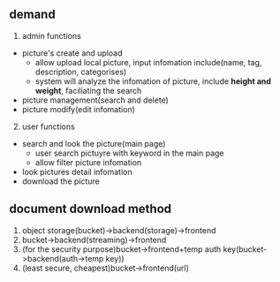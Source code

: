 ## demand 
1. admin functions
- picture's create and upload
  - allow upload local picture, input infomation include(name, tag, description, categorises)
  - system will analyze the infomation of picture, include **height and weight**, faciliating the search
- picture management(search and delete)
- picture modify(edit infomation)
2. user functions
- search and look the picture(main page)
  - user search pictuyre with keyword in the main page
  - allow filter picture infomation
- look pictures detail infomation
- download the picture
## document download method
1. object storage(bucket)->backend(storage)->frontend
2. bucket->backend(streaming)->frontend
3. (for the security purpose)bucket->frontend+temp auth key(bucket->backend(auth->temp key))
4. (least secure, cheapest)bucket->frontend(url)